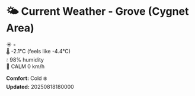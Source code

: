 # 🌤️ Current Weather - Grove (Cygnet Area)

☀️ **-**  
🌡️ -2.1°C (feels like -4.4°C)  
💧 98% humidity  
💨 CALM 0 km/h  

**Comfort:** Cold ❄️  
**Updated:** 20250818180000
